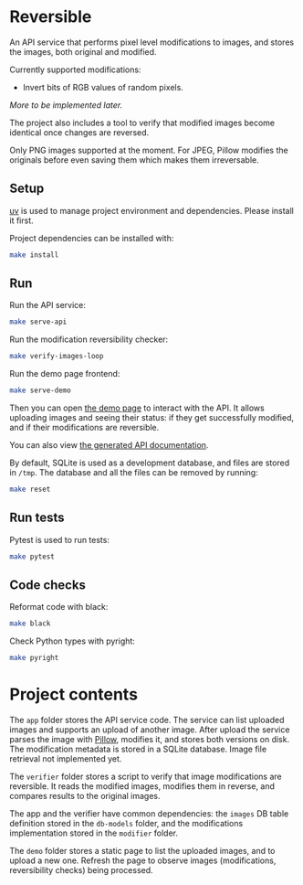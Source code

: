 # Reversible

An API service that performs pixel level modifications to images, and stores the images, both original and modified.

Currently supported modifications:

- Invert bits of RGB values of random pixels.

*More to be implemented later.*

The project also includes a tool to verify that modified images become identical once changes are reversed.

Only PNG images supported at the moment. For JPEG, Pillow modifies the originals before even saving them which makes them irreversable.

## Setup

[uv](https://docs.astral.sh/uv/) is used to manage project environment and dependencies. Please install it first.

Project dependencies can be installed with:

```sh
make install
```

## Run

Run the API service:

```sh
make serve-api
```

Run the modification reversibility checker:

```sh
make verify-images-loop
```

Run the demo page frontend:

```sh
make serve-demo
```

Then you can open [the demo page](http://localhost:8001) to interact with the API. It allows uploading images and seeing their status: if they get successfully modified, and if their modifications are reversible.

You can also view [the generated API documentation](http://localhost:8000/redoc).

By default, SQLite is used as a development database, and files are stored in `/tmp`. The database and all the files can be removed by running:

```sh
make reset
```

## Run tests

Pytest is used to run tests:

```sh
make pytest
```

## Code checks

Reformat code with black:

```sh
make black
```

Check Python types with pyright:

```sh
make pyright
```

# Project contents

The `app` folder stores the API service code. The service can list uploaded images and supports an upload of another image. After upload the service parses the image with [Pillow](https://pillow.readthedocs.io/), modifies it, and stores both versions on disk. The modification metadata is stored in a SQLite database. Image file retrieval not implemented yet.

The `verifier` folder stores a script to verify that image modifications are reversible. It reads the modified images, modifies them in reverse, and compares results to the original images.

The app and the verifier have common dependencies: the `images` DB table definition stored in the `db-models` folder, and the modifications implementation stored in the `modifier` folder.

The `demo` folder stores a static page to list the uploaded images, and to upload a new one. Refresh the page to observe images (modifications, reversibility checks) being processed.
